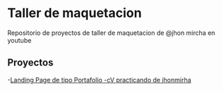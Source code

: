 # Taller de maquetacion

Repositorio de proyectos de taller de maquetacion de @jhon mircha en youtube

## Proyectos

-[Landing Page de tipo Portafolio -cV practicando de jhonmirha](https://erlinda7.github.io/TallerMaquetacionJhonMircha/portafolioCV)
